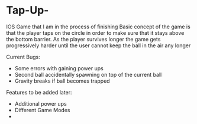 # Tap-Up-
IOS Game that I am in the process of finishing
Basic concept of the game is that the player taps on the circle in order to make sure that it stays above the bottom barrier. 
As the player survives longer the game gets progressively harder until the user cannot keep the ball in the air any longer

Current Bugs:
- Some errors with gaining power ups
- Second ball accidentally spawning on top of the current ball
- Gravity breaks if ball becomes trapped 

Features to be added later:
- Additional power ups
- Different Game Modes
- 
